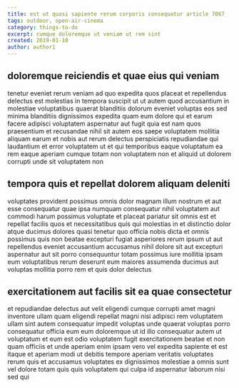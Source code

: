 ```yaml
---
title: est ut quasi sapiente rerum corporis consequatur article 7067
tags: outdoor, open-air-cinema
category: things-to-do
excerpt: cumque doloremque ut veniam ut rem sint
created: 2019-01-10
author: author1
---
```


## doloremque reiciendis et quae eius qui veniam

tenetur eveniet rerum veniam ad quo expedita quos placeat et repellendus delectus est molestias in tempora suscipit ut ut autem quod accusantium in molestiae voluptatibus quaerat blanditiis dolorum eveniet voluptas eos sed minima blanditiis dignissimos expedita quam eum dolore qui et earum facere adipisci voluptatem aspernatur aut fugit quia est nam quos praesentium et recusandae nihil sit autem eos saepe voluptatem mollitia aliquam earum et nobis aut rerum delectus perspiciatis repudiandae qui laudantium et error voluptatem ut et qui temporibus eaque voluptatum ea rem eaque aperiam cumque totam non voluptatem non et aliquid ut dolorem corrupti unde sit voluptatem non

## tempora quis et repellat dolorem aliquam deleniti

voluptates provident possimus omnis dolor magnam illum nostrum et aut esse consequatur quae ipsa numquam consequatur nihil voluptatem aut commodi harum possimus voluptate et placeat pariatur sit omnis est et repellat facilis quos et necessitatibus quis qui molestias in et distinctio dolor atque ducimus dolores quasi tenetur quo officia nobis dicta et omnis possimus quis non beatae excepturi fugiat asperiores rerum ipsum ut aut repellendus eveniet accusantium accusamus nihil dolore sit aut excepturi aspernatur aut sit porro consequuntur totam possimus iure mollitia ipsam eum voluptatibus rerum deserunt eum maiores assumenda ducimus aut voluptas mollitia porro rem et quis dolor delectus

## exercitationem aut facilis sit ea quae consectetur

et repudiandae delectus aut velit eligendi cumque corrupti amet magni inventore ullam quam eligendi repellat magni nisi adipisci rem voluptatem ullam sint autem consequatur impedit voluptas unde quaerat voluptas porro consequatur officia eum eum doloremque ut id illo consequatur autem ut voluptatum et eum est odio voluptatem fugit exercitationem beatae et non quam officiis et unde aperiam enim ipsam vero vel expedita sapiente et est itaque et aperiam modi ut debitis tempore aperiam veritatis voluptates rerum quis et accusamus voluptates ex dignissimos molestiae a omnis sunt vel dolore totam quis quis voluptatem qui culpa id aspernatur laborum nisi sed qui
